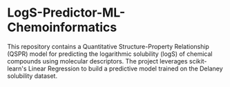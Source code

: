 # LogS-Predictor-ML-Chemoinformatics
This repository contains a Quantitative Structure-Property Relationship (QSPR) model for predicting the logarithmic solubility (logS) of chemical compounds using molecular descriptors. The project leverages scikit-learn's Linear Regression to build a predictive model trained on the Delaney solubility dataset.
